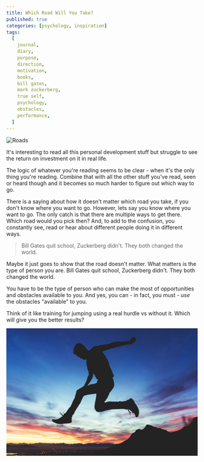 ```yaml
---
title: Which Road Will You Take?
published: true
categories: [psychology, inspiration]
tags:
  [
    journal,
    diary,
    purpose,
    direction,
    motivation,
    books,
    bill gates,
    mark zuckerberg,
    true self,
    psychology,
    obstacles,
    performance,
  ]
---
```


<img src='roads.jpg' alt='Roads' title='Photo by Nick Fewings on Unsplash' />

It's interesting to read all this personal development stuff but struggle to see the return on investment on it in real life.

The logic of whatever you're reading seems to be clear - when it's the only thing you're reading. Combine that with all the other stuff you've read, seen or heard though and it becomes so much harder to figure out which way to go.

There is a saying about how it doesn't matter which road you take, if you don't know where you want to go. However, lets say you know where you want to go. The only catch is that there are multiple ways to get there. Which road would you pick then? And, to add to the confusion, you constantly see, read or hear about different people doing it in different ways.

> Bill Gates quit school, Zuckerberg didn't. They both changed the world.

Maybe it just goes to show that the road doesn't matter. What matters is the type of person you are. Bill Gates quit school, Zuckerberg didn't. They both changed the world.

You have to be the type of person who can make the most of opportunities and obstacles available to you. And yes, you can - in fact, you must - _use_ the obstacles "available" to you.

Think of it like training for jumping using a real hurdle vs without it. Which will give you the better results?

<img src="jump.jpg" alt="Jumping man" title="Photo by Joshua Earle on Unsplash" />
